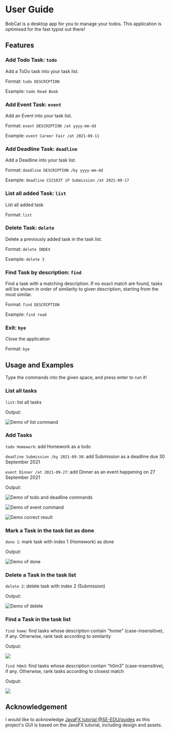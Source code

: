 # User Guide

BobCat is a desktop app for you to manage your todos. This application is optimised for the fast typist out there!

## Features

### Add Todo Task: `todo`

Add a ToDo task into your task list.

Format: `todo DESCRIPTION`

Example: `todo Read Book`

### Add Event Task: `event`

Add an Event into your task list.

Format: `event DESCRIPTION /at yyyy-mm-dd`

Example: `event Career Fair /at 2021-09-11`

### Add Deadline Task: `deadline`

Add a Deadline into your task list.

Format: `deadline DESCRIPTION /by yyyy-mm-dd`

Example: `deadline CS2103T iP Submission /at 2021-09-17`

### List all added Task: `list`

List all added task

Format: `list`

### Delete Task: `delete`

Delete a previously added task in the task list.

Format: `delete INDEX`

Example: `delete 3`

### Find Task by description: `find`

Find a task with a matching description. If no exact match are found, tasks will be shown in order of similarity to given description, starting from the most similar.  

Format: `find DESCRIPTION`

Example: `find read`

### Exit: `bye`

Close the application

Format: `bye`

## Usage and Examples

Type the commands into the given space, and press enter to run it!

### List all tasks
`list`: list all tasks

Output:

![Demo of list command](./list.png)

### Add Tasks
`todo Homework`: add Homework as a todo

`deadline Submission /by 2021-09-30`: add Submission as a deadline due 30 September 2021

`event Dinner /at 2021-09-27`: add Dinner as an event happening on 27 September 2021

Output:

![Demo of todo and deadline commands](./Todo_Deadline.png)

![Demo of event command](./Event.png)

![Demo correct result](./List_2.png)

### Mark a Task in the task list as done
`done 1`: mark task with index 1 (Homework) as done

Output: 

![Demo of done](./Done.png)
### Delete a Task in the task list
`delete 2`: delete task with index 2 (Submission) 

Output: 

![Demo of delete](./Delete.png)

### Find a Task in the task list
`find home`: find tasks whose description contain "home" (case-insensitive), if any. Otherwise, rank task according to similarity 

Output: 

![](./Find1.png)

`find h0m3`: find tasks whose description contain "h0m3" (case-insensitive), if any. Otherwise, rank tasks according to closest match

Output: 

![](./Find2.png)

## Acknowledgement

I would like to acknowledge [JavaFX tutorial @SE-EDU/guides](https://se-education.org/guides/tutorials/javaFx.html) as this project's GUI is based on the JavaFX tutorial, including design and assets. 